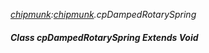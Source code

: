 _[chipmunk](../../modules/chipmunk/chipmunk-module.md):[chipmunk](../../modules/chipmunk/chipmunk-module.md).cpDampedRotarySpring_
##### Class cpDampedRotarySpring Extends Void
